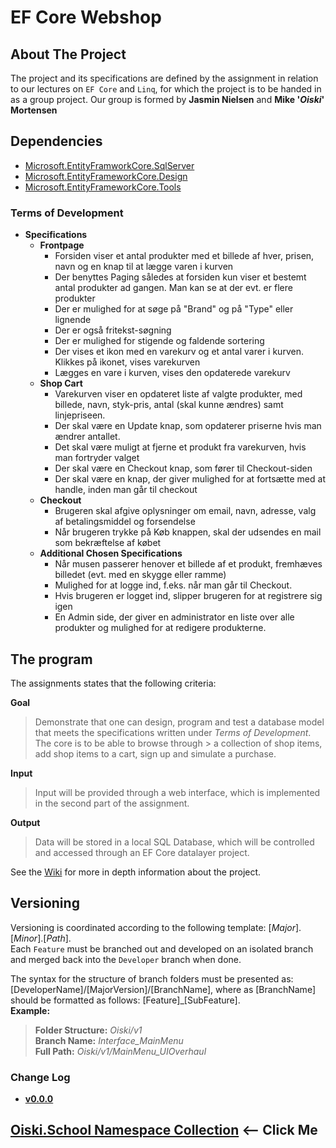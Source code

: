 # EF Core Webshop

## About The Project
The project and its specifications are defined by the assignment in relation to our lectures on `EF Core` and `Linq`, for which the project is to be handed in as a group project. Our group is formed by **Jasmin Nielsen** and **Mike '_Oiski_' Mortensen**

## Dependencies
- [Microsoft.EntityFramworkCore.SqlServer](https://www.nuget.org/packages/Microsoft.EntityFrameworkCore.SqlServer/)
- [Microsoft.EntityFrameworkCore.Design](https://www.nuget.org/packages/Microsoft.EntityFrameworkCore.Design/5.0.10)
- [Microsoft.EntityFrameworkCore.Tools](https://www.nuget.org/packages/Microsoft.EntityFrameworkCore.Tools/5.0.10)

### Terms of Development

- **Specifications**
  - **Frontpage**
    - Forsiden viser et antal produkter med et billede af hver, prisen, navn og en knap til at lægge varen i kurven
    - Der benyttes Paging således at forsiden kun viser et bestemt antal produkter ad gangen. Man kan se at der evt. er flere produkter
    - Der er mulighed for at søge på "Brand" og på "Type" eller lignende
    - Der er også fritekst-søgning
    - Der er mulighed for stigende og faldende sortering
    - Der vises et ikon med en varekurv og et antal varer i kurven. Klikkes på ikonet, vises varekurven
    - Lægges en vare i kurven, vises den opdaterede varekurv
  - **Shop Cart**
    - Varekurven viser en opdateret liste af valgte produkter, med billede, navn, styk-pris, antal (skal kunne ændres) samt linjepriseen.
    - Der skal være en Update knap, som opdaterer priserne hvis man ændrer antallet.
    - Det skal være muligt at fjerne et produkt fra varekurven, hvis man fortryder valget
    - Der skal være en Checkout knap, som fører til Checkout-siden
    - Der skal være en knap, der giver mulighed for at fortsætte med at handle, inden man går til checkout
  - **Checkout**
    - Brugeren skal afgive oplysninger om email, navn, adresse, valg af betalingsmiddel og forsendelse
    - Når brugeren trykke på Køb knappen, skal der udsendes en mail som bekræftelse af købet
  - **Additional Chosen Specifications**
    - Når musen passerer henover et billede af et produkt, fremhæves billedet (evt. med en skygge eller ramme)
    - Mulighed for at logge ind, f.eks. når man går til Checkout. 
    - Hvis brugeren er logget ind, slipper brugeren for at registrere sig igen
    - En Admin side, der giver en administrator en liste over alle produkter og mulighed for at redigere produkterne.

## The program
The assignments states that the following criteria:

**Goal**
> Demonstrate that one can design, program and test a database model that meets the specifications written under _Terms of Development_. The core is to be able to browse through > a collection of shop items, add shop items to a cart, sign up and simulate a purchase.

**Input**
> Input will be provided through a web interface, which is implemented in the second part of the assignment.

**Output**
> Data will be stored in a local SQL Database, which will be controlled and accessed through an EF Core datalayer project.

See the [Wiki](https://github.com/ZhakalenDk/Oiski.School.Wepshop_H3_2021/wiki) for more in depth information about the project.

## Versioning
Versioning is coordinated according to the following template: [_Major_].[_Minor_].[_Path_].\
Each `Feature` must be branched out and developed on an isolated branch and merged back into the `Developer` branch when done.

The syntax for the structure of branch folders must be presented as: [DeveloperName]/[MajorVersion]/[BranchName], where as [BranchName] should be formatted as follows: [Feature]_[SubFeature].\
**Example:**
>**Folder Structure:** _Oiski/v1_ \
>**Branch Name:** _Interface_MainMenu_ \
>**Full Path:** _Oiski/v1/MainMenu_UIOverhaul_

### Change Log
- **[v0.0.0](LinkToVersion)**

## [Oiski.School Namespace Collection](https://github.com/Mike-Mortensen-Portfolio) <-- Click Me
